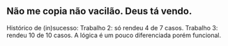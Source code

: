 Não me copia não vacilão. Deus tá vendo.
-------------------------
Histórico de (in)sucesso:
Trabalho 2: só rendeu 4 de 7 casos.
Trabalho 3: rendeu 10 de 10 casos. A lógica é um pouco diferenciada porém funcional.
